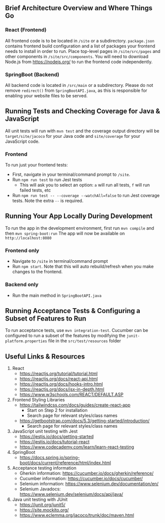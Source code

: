 ## Brief Architecture Overview and Where Things Go
### React (Frontend)
All frontend code is to be located in `/site` or a subdirectory. `package.json` contains frontend build configuration and a list of packages your frontend needs to install in order to run. Place top-level pages in `/site/src/pages` and other components in `/site/src/components`.  You will need to download Node.js from https://nodejs.org/ to run the frontend code independently. 

### SpringBoot (Backend)
All backend code is located in `/src/main` or a subdirectory. Please do not remove `redirect()` from `SpringBootAPI.java`, as this is responsible for enabling your website files to be served. 

## Running Tests and Checking Coverage for Java & JavaScript

All unit tests will run with `mvn test`  and the coverage output directory will be `target/site/jacoco` for your Java code and `site/coverage` for your JavaScript code.

### Frontend
To run just your frontend tests:
- First, navigate in your terminal/command prompt to `/site`.
- Run `npm run test` to run Jest tests
  - This will ask you to select an option: `a` will run all tests, `f` will run failed tests, etc
- Run `npm run test -- --coverage --watchAll=false` to run Jest coverage tests. Note the extra `--` is required.


## Running Your App Locally During Development

To run the app in the development environment, first run `mvn compile` and then `mvn spring-boot:run` The app will now be available on `http://localhost:8080`

### Frontend only
- Navigate to `/site` in terminal/command prompt
- Run `npm start`. Note that this will auto rebuild/refresh when you make changes to the frontend.

### Backend only
- Run the main method in `SpringBootAPI.java`

## Running Acceptance Tests & Configuring a Subset of Features to Run

To run acceptance tests, use `mvn integration-test`.  Cucumber can be configured to run a subset of the features by modifying the `junit-platform.properties` file in the `src/test/resources` folder

## Useful Links & Resources
1. React
   - https://reactjs.org/tutorial/tutorial.html
   - https://reactjs.org/docs/react-api.html
   - https://reactjs.org/docs/hooks-intro.html
   - https://reactjs.org/docs/jsx-in-depth.html
   - https://www.w3schools.com/REACT/DEFAULT.ASP
2. Frontend Styling Libraries
   - https://tailwindcss.com/docs/guides/create-react-app
     - Start on Step 2 for installation
     - Search page for relevant styles/class names
   - https://getbootstrap.com/docs/5.3/getting-started/introduction/
     - Search page for relevant styles/class names
3. JavaScript unit testing with Jest
   - https://jestjs.io/docs/getting-started
   - https://jestjs.io/docs/tutorial-react
   - https://www.codecademy.com/learn/learn-react-testing
4. SpringBoot
   - https://docs.spring.io/spring-boot/docs/current/reference/html/index.html
5. Acceptance testing information
   - Gherkin information: https://cucumber.io/docs/gherkin/reference/
   - Cucumber information: https://cucumber.io/docs/cucumber/
   - Selenium information: https://www.selenium.dev/documentation/en/ 
   - Selenium Javadocs: https://www.selenium.dev/selenium/docs/api/java/
6. Java unit testing with JUnit
   - https://junit.org/junit5/
   - https://site.mockito.org/
   - https://www.eclemma.org/jacoco/trunk/doc/maven.html

